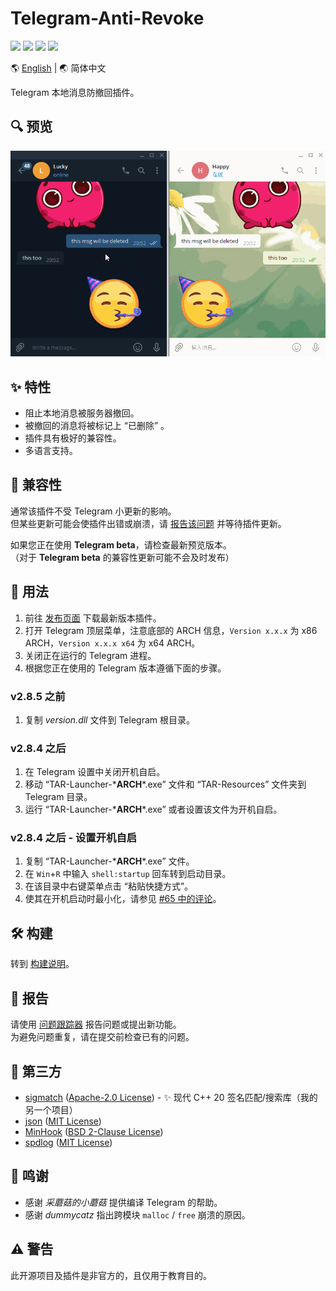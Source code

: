 # Telegram-Anti-Revoke

[![](https://github.com/SpriteOvO/Telegram-Anti-Revoke/actions/workflows/windows-msvc.yml/badge.svg)](https://github.com/SpriteOvO/Telegram-Anti-Revoke/actions/workflows/windows-msvc.yml)
[![](https://img.shields.io/github/v/release/SpriteOvO/Telegram-Anti-Revoke)](https://github.com/SpriteOvO/Telegram-Anti-Revoke/releases)
[![](https://img.shields.io/github/downloads/SpriteOvO/Telegram-Anti-Revoke/total.svg)](https://github.com/SpriteOvO/Telegram-Anti-Revoke/releases)
[![](https://img.shields.io/badge/license-MIT-yellow.svg)](LICENSE)

:earth_americas: [English](/README.md) | :earth_asia: 简体中文

Telegram 本地消息防撤回插件。

## :mag: 预览
![](/Resource/Preview.gif)

## :sparkles: 特性
* 阻止本地消息被服务器撤回。
* 被撤回的消息将被标记上 “已删除” 。
* 插件具有极好的兼容性。
* 多语言支持。  

## :tomato: 兼容性
通常该插件不受 Telegram 小更新的影响。  
但某些更新可能会使插件出错或崩溃，请 [报告该问题](https://github.com/SpriteOvO/Telegram-Anti-Revoke/issues) 并等待插件更新。

如果您正在使用 **Telegram beta**，请检查最新预览版本。  
（对于 **Telegram beta** 的兼容性更新可能不会及时发布）

## :hamburger: 用法
1. 前往 [发布页面](https://github.com/SpriteOvO/Telegram-Anti-Revoke/releases) 下载最新版本插件。  
2. 打开 Telegram 顶层菜单，注意底部的 ARCH 信息，`Version x.x.x` 为 x86 ARCH，`Version x.x.x x64` 为 x64 ARCH。  
3. 关闭正在运行的 Telegram 进程。  
4. 根据您正在使用的 Telegram 版本遵循下面的步骤。

### v2.8.5 之前
1. 复制 *version.dll* 文件到 Telegram 根目录。

### v2.8.4 之后
1. 在 Telegram 设置中关闭开机自启。
2. 移动 “TAR-Launcher-\***ARCH**\*.exe” 文件和 “TAR-Resources” 文件夹到 Telegram 目录。
3. 运行 “TAR-Launcher-\***ARCH**\*.exe” 或者设置该文件为开机自启。

### v2.8.4 之后 - 设置开机自启
1. 复制 “TAR-Launcher-\***ARCH**\*.exe” 文件。
2. 在 `Win`+`R` 中输入 `shell:startup` 回车转到启动目录。
3. 在该目录中右键菜单点击 “粘贴快捷方式”。
4. 使其在开机启动时最小化，请参见 [#65 中的评论](https://github.com/SpriteOvO/Telegram-Anti-Revoke/issues/65#issuecomment-890500956)。

## :hammer_and_wrench: 构建
转到 [构建说明](/Docs/Build.md)。

## :bug: 报告
请使用 [问题跟踪器](https://github.com/SpriteOvO/Telegram-Anti-Revoke/issues) 报告问题或提出新功能。  
为避免问题重复，请在提交前检查已有的问题。

## :gem: 第三方
* [sigmatch](https://github.com/SpriteOvO/sigmatch) ([Apache-2.0 License](https://github.com/SpriteOvO/sigmatch/blob/main/LICENSE)) - ✨ 现代 C++ 20 签名匹配/搜索库（我的另一个项目）
* [json](https://github.com/nlohmann/json) ([MIT License](https://github.com/nlohmann/json/blob/develop/LICENSE.MIT))
* [MinHook](https://github.com/TsudaKageyu/minhook) ([BSD 2-Clause License](https://github.com/TsudaKageyu/minhook/blob/master/LICENSE.txt))
* [spdlog](https://github.com/gabime/spdlog) ([MIT License](https://github.com/gabime/spdlog/blob/v1.x/LICENSE))

## :beer: 鸣谢
* 感谢 *采蘑菇的小蘑菇* 提供编译 Telegram 的帮助。
* 感谢 *dummycatz* 指出跨模块 `malloc` / `free` 崩溃的原因。

## :warning: 警告
此开源项目及插件是非官方的，且仅用于教育目的。

